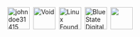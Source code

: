 
[<img src="https://github.com/johndoe31415.png" title="johndoe31415" height="50">](https://github.com/eluer/eos)&nbsp;
[<img src="https://github.com/kernel-stable.png" title="Void" height="50">](https://github.com/eluer/eos)&nbsp;
[<img src="https://github.com/linuxfoundation.png" title="Linux Foundation" height="50">](https://github.com/linuxfoundation)&nbsp;
[<img src="https://github.com/bsd.png" title="Blue State Digital" height="50">](https://github.com/bsd)&nbsp;
[<img src="https://github.com/tradious.png" title="" height="50">](https://github.com/eluer/eos)&nbsp;
